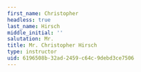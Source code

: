 ```yaml
---
first_name: Christopher
headless: true
last_name: Hirsch
middle_initial: ''
salutation: Mr.
title: Mr. Christopher Hirsch
type: instructor
uid: 6196508b-32ad-2459-c64c-9debd3ce7506
---
```

